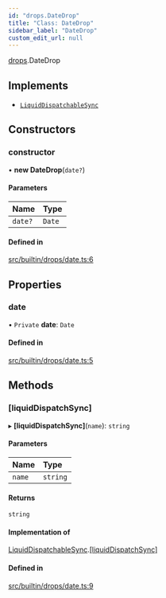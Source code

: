 ```yaml
---
id: "drops.DateDrop"
title: "Class: DateDrop"
sidebar_label: "DateDrop"
custom_edit_url: null
---
```


[drops](../namespaces/drops.md).DateDrop

## Implements

- [`LiquidDispatchableSync`](../interfaces/LiquidDispatchableSync.md)

## Constructors

### constructor

• **new DateDrop**(`date?`)

#### Parameters

| Name | Type |
| :------ | :------ |
| `date?` | `Date` |

#### Defined in

[src/builtin/drops/date.ts:6](https://github.com/jg-rp/liquidscript/blob/6bed77c/src/builtin/drops/date.ts#L6)

## Properties

### date

• `Private` **date**: `Date`

#### Defined in

[src/builtin/drops/date.ts:5](https://github.com/jg-rp/liquidscript/blob/6bed77c/src/builtin/drops/date.ts#L5)

## Methods

### [liquidDispatchSync]

▸ **[liquidDispatchSync]**(`name`): `string`

#### Parameters

| Name | Type |
| :------ | :------ |
| `name` | `string` |

#### Returns

`string`

#### Implementation of

[LiquidDispatchableSync](../interfaces/LiquidDispatchableSync.md).[[liquidDispatchSync]](../interfaces/LiquidDispatchableSync.md#[liquiddispatchsync])

#### Defined in

[src/builtin/drops/date.ts:9](https://github.com/jg-rp/liquidscript/blob/6bed77c/src/builtin/drops/date.ts#L9)
